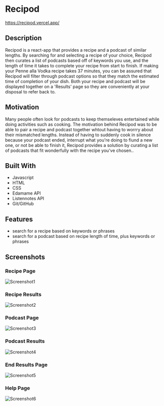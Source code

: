 # Recipod
https://recipod.vercel.app/

## Description
Recipod is a react-app that provides a recipe and a podcast of similar lengths. By searching for and selecting a recipe of your choice, Recipod then curates a list of podcasts based off of keywords you use, and the length of time it takes to complete your recipe from start to finish. If making your Penne alla Vodka recipe takes 37 minutes, you can be assured that Recipod will filter through podcast options so that they match the estimated time of completion of your dish. Both your recipe and podcast will be displayed together on a 'Results' page so they are conveniently at your disposal to refer back to.

## Motivation
Many people often look for podcasts to keep themseleves entertained while doing activities such as cooking. The motivation behind Recipod was to be able to pair a recipe and podcast together whtout having to worrry about their mismatched lengths. Instead of having to suddenly cook in silence because your podcast ended, interrupt what you're doing to fiund a new one, or not be able to finish it, Recipod provides a solution by curating a list of podcasts that fit wonderfully with the recipe you've chosen..

## Built With
* Javascript
* HTML
* CSS
* Edamame API
* Listennotes API
* Git/GitHub

## Features
* search for a recipe based on keywords or phrases
* search for a podcast based on recipe length of time, plus keywords or phrases

## Screenshots
### Recipe Page
![Screenshot1](https://user-images.githubusercontent.com/76211223/154862527-4fad4ad8-eefa-45bb-a7ef-ddc59bf18236.PNG)
### Recipe Results
![Screenshot2](https://user-images.githubusercontent.com/76211223/154862529-f50b067f-6fa2-48a4-895d-1de370be7f8c.PNG)
### Podcast Page
![Screenshot3](https://user-images.githubusercontent.com/76211223/154862531-68488db1-3ccf-478e-a201-abe6d6b67573.PNG)
### Podcast Results
![Screenshot4](https://user-images.githubusercontent.com/76211223/154862533-47e22ca6-a577-4f52-a06b-94fcd3c3069a.PNG)
### End Results Page
![Screenshot5](https://user-images.githubusercontent.com/76211223/154862534-ad4a1eb5-c9a2-429c-8fbf-2b620641d25e.PNG)
### Help Page
![Screenshot6](https://user-images.githubusercontent.com/76211223/154862535-41ffec0d-972d-4986-8fca-671110b28588.PNG)
